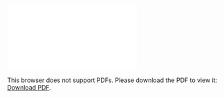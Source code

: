 <object data="christ-in-song/CIS1908pdfs/835.pdf" type="application/pdf" width="100%" height="1024px">
    <embed src="christ-in-song/CIS1908pdfs/835.pdf">
        <p>This browser does not support PDFs. Please download the PDF to view it: <a href="christ-in-song/CIS1908pdfs/835.pdf">Download PDF</a>.</p>
    </embed>
</object>
